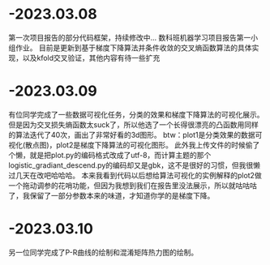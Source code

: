 # -2023.03.08
第一次项目报告的部分代码框架，持续修改中...
数科班机器学习项目报告第一小组作业。
目前是更新到基于梯度下降算法并条件收敛的交叉熵函数算法的具体实现，以及kfold交叉验证，其他内容有待一些扩充

# -2023.03.09
有位同学完成了一些数据可视化任务，分类的效果和梯度下降算法的可视化展示。
但是因为交叉损失熵函数太suck了，所以他选了一个长得很漂亮的凸函数用同样的算法迭代了40次，画出了非常好看的3d图形。
btw：plot1是分类效果的数据可视化(散点图)，plot2是梯度下降算法的可视化图形。
此外我上传文件的时候偷了个懒，就是把plot.py的编码格式改成了utf-8，而计算主题的那个logistic_gradiant_descend.py的编码却又是gbk，这不是很好的习惯，但我很懒过几天在改吧哈哈哈。
本来我看到代码以后想给算法可视化的实例解释的plot2做一个拖动调参的花哨功能，但因为我想到我们在报告里没法展示，所以就咕咕咕了，我保留了一部分参数本来的味道，才知道你学的是梯度下降。

# -2023.03.10
另一位同学完成了P-R曲线的绘制和混淆矩阵热力图的绘制。
